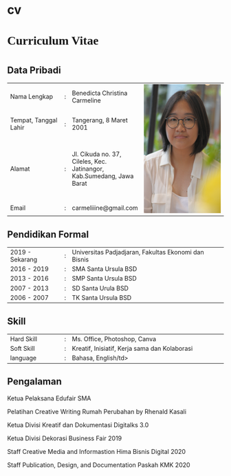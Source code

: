 # cv

<!DOCTYPE html>
<html>
  <head>
    <h1 style="font-family:verdana;">Curriculum Vitae</h1>
  </head>
  
  <body>
    <h1 class="CV"></h1>
    <h2>Data Pribadi</h2>
    <table width="800px">
      <tbody>
        <tr>
          <td width="25%">Nama Lengkap</td>
          <td width="1%">:</td>
          <td>Benedicta Christina Carmeline</td>
    <td rowspan="5" width="350px" align="left"><img src="DSC_1589.jpg" alt="Benedicta Christina C." title="benedicta Christina C." height="300px" width="190px"></td>
        </tr>
        <tr>
          <td>Tempat, Tanggal Lahir</td>
          <td>:</td>
          <td>Tangerang, 8 Maret 2001</td>
        </tr>
        <tr>
          <td>Alamat</td>
          <td>:</td>
          <td>Jl. Cikuda no. 37, Cileles, Kec. Jatinangor, Kab.Sumedang, Jawa Barat</td>
        </tr>
     <td>Email</td>
          <td>:</td>
          <td>carmeliiine@gmail.com</td>
        </tr>
      </tbody>
    </table>
  <h2>Pendidikan Formal</h2>
    <table width="800px">
      <tbody>
        <tr>
          <td width="25%">2019 - Sekarang</td>
          <td width="1%">:</td>
          <td>Universitas Padjadjaran, Fakultas Ekonomi dan Bisnis</td>
        </tr>
        <tr>
          <td>2016 - 2019</td>
          <td>:</td>
          <td>SMA Santa Ursula BSD</td>
        </tr>
        <tr>
          <td>2013 - 2016</td>
          <td>:</td>
          <td>SMP Santa Ursula BSD</td>
        <tr>
          <td>2007 - 2013</td>
          <td>:</td>
          <td>SD Santa Urula BSD</td>
        </tr>
        </tr>
        <tr>
          <td>2006 - 2007</td>
          <td>:</td>
          <td>TK Santa Ursula BSD</td>
        </tr>
      </tbody>
    </table>
  <h2>Skill</h2>
    <table width="800px">
     <tbody>
        <tr>
          <td width="25%">Hard Skill</td>
          <td width="1%">:</td>
          <td>Ms. Office, Photoshop, Canva</td>
        </tr>
        <tr>
          <td>Soft Skill</td>
          <td width="1%">:</td>
          <td>Kreatif, Inisiatif, Kerja sama dan Kolaborasi</td>
        </tr>
        <tr>
          <td>language</td>
          <td width="1%">:</td>
          <td>Bahasa, English/td>
        </tr>
      </tbody>
     </table>
  <h2>Pengalaman</h2>
  <p>Ketua Pelaksana Edufair SMA</p>
  <p>Pelatihan Creative Writing Rumah Perubahan by Rhenald Kasali</p>
  <p>Ketua Divisi Kreatif dan Dokumentasi Digitalks 3.0</p>
  <p>Ketua Divisi Dekorasi Business Fair 2019</p>
  <p>Staff Creative Media and Informastion Hima Bisnis Digital 2020</p>
  <p>Staff Publication, Design, and Documentation Paskah KMK 2020</p>
</body>
</html>
